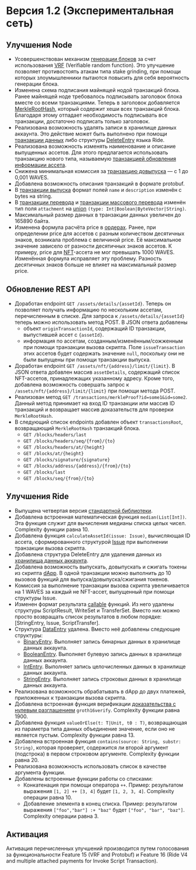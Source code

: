 # Версия 1.2 (Экспериментальная сеть)

## Улучшения Node

* Усовершенствован механизм [генерации блоков](/ru/blockchain/block/block-generation) за счет использования [VRF](https://en.wikipedia.org/wiki/Verifiable_random_function) (Verifiable random function). Это улучшение позволяет противостоять атакам типа stake grinding, при помощи которых злоумышленники пытаются повысить для себя вероятность генерации блока.
* Изменена схема подписания майнящей нодой транзакций блока. Ранее майнящей ноде требовалось подписывать заголовок блока вместе со всеми транзакциями. Теперь в заголовок добавляется [MerkleRootHash](https://en.wikipedia.org/wiki/Merkle_tree), который содержит хеши всех транзакций блока. Благодаря этому отпадает необходимость подписывать все транзакции, достаточно подписать только заголовок.
* Реализована возможность удалять записи в хранилище данных аккаунта. Это действие может быть выполнено при помощи [транзакции данных](/ru/blockchain/transaction-type/data-transaction) либо структуры [DeleteEntry](/ru/) языка Ride.
* Реализована возможность изменять наименование и описание выпущенных ассетов. Для этого предлагается использовать транзакцию нового типа, называемую [транзакцией обновления информации ассета](/ru/blockchain/transaction-type/update-asset-info-transaction).
* Снижена минимальная комиссия за [транзакцию довыпуска](/ru/blockchain/transaction-type/reissue-transaction) — с 1 до 0,001 WAVES.
* Добавлена возможность описания транзакций в формате protobuf.
* В [транзакции выпуска](/ru/blockchain/transaction-type/issue-transaction) формат полей `name` и `description` изменён с bytes на string.
* В [транзакции перевода](/ru/blockchain/transaction-type/transfer-transaction) и [транзакции массового перевода](/ru/blockchain/transaction-type/mass-transfer-transaction) изменён тип поля `attachment` на [union](/ru/ride/data-types/union) `(type: Int|Boolean|ByteVector|String)`.
* Максимальный размер данных в транзакции данных увеличен до 165890 байта.
* Изменена формула расчёта price в [ордерах](/ru/blockchain/order). Ранее, при определении price для ассетов с разным количеством десятичных знаков, возникала проблема с величиной price. Её максимальное значение зависело от разности десятичных знаков ассетов. К примеру, price для [NFT](/ru/blockchain/token/non-fungible-token)-ассета не мог превышать 1000 WAVES. Изменённая формула исправляет эту проблему. Разность  десятичных знаков больше не влияет на максимальный размер price.

## Обновление REST API

* Доработан endpoint `GET /assets/details/{assetId}`. Теперь он позволяет получать информацию по нескольким ассетам, перечисленным в списке. Для запроса к `/assets/details/{assetId}` теперь можно использовать метод POST. В JSON ответа добавлены
  * объект `originTransactionId`, содержащий ID транзакции, выпустившей ассет с `{assetId}`.
  * информация по ассетам, созданным/изменённым/сожженным при помощи транзакции вызова скрипта. Поле `issueTransaction` этих ассетов будет содержать значение `null`, поскольку они не были выпущены при помощи транзакции выпуска.
* Доработан endpoint `GET /assets/nft/{address}/limit/{limit}`. В JSON ответа добавлен массив `assetDetails`, содержащий список NFT-ассетов, принадлежащих указанному адресу. Кроме того, добавлена возможность совершать запрос к `/assets/nft/{address}/limit/{limit}` при помощи метода POST.
* Реализован метод `GET /transactions/merkleProof?id=some1&id=some2`. Данный метод принимает на вход ID транзакции или массив ID транзакций и возвращает массив доказательств для проверки `MerkleRootHash`.
* В следующий список endpoints добавлен объект `transactionsRoot`, возвращающий `MerkleRootHash` транзакций блока.
  * `GET /blocks/headers/last`
  * `GET /blocks/headers/seq/{from}/{to}`
  * `GET /blocks/headers/at/{height}`
  * `GET /blocks/at/{height}`
  * `GET /blocks/signature/{signature}`
  * `GET /blocks/address/{address}/{from}/{to}`
  * `GET /blocks/last`
  * `GET /blocks/seq/{from}/{to}`

## Улучшения Ride

* Выпущена четвертая версия [стандартной библиотеки](/ru/ride/script/standard-library).
* Добавлена встроенная математическая функция `median(List[Int])`. Эта функция служит для вычисления медианы списка целых чисел. Complexity функции равна 10.
* Добавлена функция `calculateAssetId(issue: Issue)`, вычисляющая ID ассета, сформированного структурой [Issue](/ru/ride/structures/common-structures/issue) при выполнении транзакции вызова скрипта.
* Добавлена структура DeleteEntry для удаления данных из [хранилища данных аккаунта](/ru/blockchain/account/account-data-storage).
* Добавлена возможность выпускать, довыпускать и сжигать токены из скрипта [dApp](/ru/blockchain/account/dapp). В одной транзакции можно выполнить до 10 вызовов функций для выпуска/довыпуска/сжигания токенов.
* Комиссия за выполнение транзакции вызова скрипта увеличивается на 1 WAVES за каждый не NFT-ассет, выпущенный при помощи структуры Issue.
* Изменен формат результата [callable](/ru/ride/functions/callable-function) функций. Из него удалены структуры ScriptResult, WriteSet и TransferSet. Вместо них можно просто возвращать список результатов в любом порядке: [StringEntry, Issue, ScriptTransfer].
* Структура [DataEntry](/ru/ride/structures/common-structures/data-entry) удалена. Вместо неё добавлены следующие структуры:
  * [BinaryEntry](/ru/ride/structures/common-structures/binary-entry). Выполняет запись бинарных данных в хранилище данных аккаунта.
  * [BooleanEntry](/ru/ride/structures/common-structures/boolean-entry). Выполняет булевую запись данных в хранилище данных аккаунта.
  * [IntEntry](/ru/ride/structures/common-structures/int-entry). Выполняет запись целочисленных данных в хранилище данных аккаунта.
  * [StringEntry](/ru/ride/structures/common-structures/string-entry). Выполняет запись строковых данных в хранилище данных аккаунта.
* Реализована возможность обрабатывать в dApp до двух платежей, приложенных к транзакции вызова скрипта.
* Добавлена встроенная функция верификации [доказательства с нулевым разглашением](https://ru.wikipedia.org/wiki/Доказательство_с_нулевым_разглашением) `groth16verify`. Complexity функции равна 1900.
* Добавлена функция `valueOrElse(t: T|Unit, t0 : T)`, возвращающая из параметра типа данных объединение значение, если оно не является пустым. Complexity функции равна 13.
* Добавлена встроенная функция `contains(source: String, substr: String)`, которая проверяет, содержится ли второй аргумент (подстрока) в первом строковом аргументе. Complexity функции равна 20.
* Реализована возможность использовать список в качестве аргумента функции.
* Добавлены встроенные функции работы со списками:
  * Конкатенация при помощи оператора `++`. Пример: результатом выражения `[1, 2] ++ [3, 4]` будет `[1, 2, 3, 4]`. Complexity операции равна 10.
  * Добавление элемента в конец списка. Пример: результатом выражения `["foo","bar"] :+ "baz"` будет `["foo", "bar", "baz"]`. Complexity операции равна 3.

## Активация

Активация перечисленных улучшений производится путем голосования за функциональности Feature 15 (VRF and Protobuf) и Feature 16 (Ride V4 and multiple attached payments for Invoke Script Transaction).

